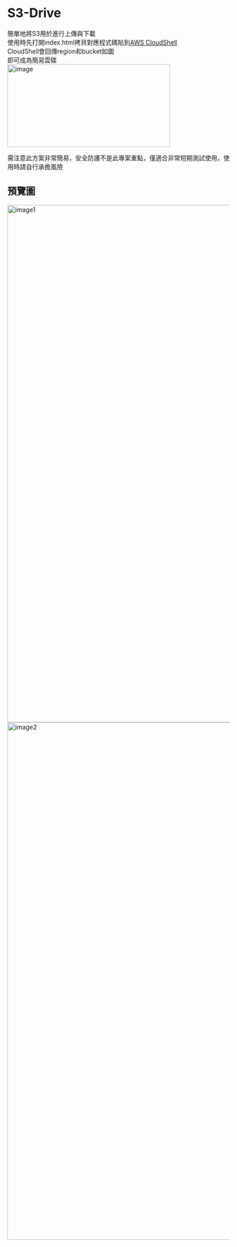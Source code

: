 # S3-Drive
簡單地將S3用於進行上傳與下載<br />
使用時先打開index.html拷貝對應程式碼貼到[AWS CloudShell](https://ap-southeast-1.console.aws.amazon.com/cloudshell/home?region=ap-southeast-1)<br />
CloudShell會回傳region和bucket如圖<br />
即可成為簡易雲碟<br />
<img width="369" height="187" alt="image" src="https://github.com/user-attachments/assets/cd069ff8-8f15-44b0-bd01-936918d538e1" />


需注意此方案非常簡易，安全防護不是此專案重點，僅適合非常短期測試使用，使用時請自行承擔風險

## 預覽圖
<img width="1800" height="1169" alt="image1" src="https://github.com/user-attachments/assets/89eda663-83f3-4a2f-b3f5-0288cf94e522" />
<img width="1800" height="1169" alt="image2" src="https://github.com/user-attachments/assets/71c1932e-6239-4db5-94b3-5a13e8d1f96d" />
